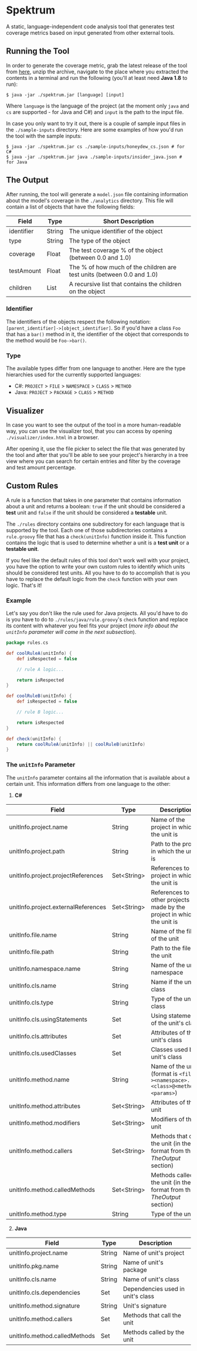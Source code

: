 # Spektrum

A static, language-independent code analysis tool that generates test coverage metrics based on input generated from
other external tools.

## Running the Tool

In order to generate the coverage metric, grab the latest release of the tool
from [here](https://github.com/dxworks/spektrum/releases), unzip the archive, navigate to the place where you extracted
the contents in a terminal and run the following  (you'll at least need **Java 1.8** to run):

```shell
$ java -jar ./spektrum.jar [language] [input]
```

Where ```language``` is the language of the project (at the moment only ```java``` and ```cs``` are supported - for Java
and C#) and ```input``` is the path to the input file.

In case you only want to try it out, there is a couple of sample input files in the ```./sample-inputs``` directory.
Here are some examples of how you'd run the tool with the sample inputs:

```shell
$ java -jar ./spektrum.jar cs ./sample-inputs/honeydew_cs.json # for C#
$ java -jar ./spektrum.jar java ./sample-inputs/insider_java.json # for Java
```

## The Output

After running, the tool will generate a ```model.json``` file containing information about the model's coverage in
the ```./analytics```
directory. This file will contain a list of objects that have the following fields:

| Field      | Type   | Short Description                                                      |
|------------|--------|------------------------------------------------------------------------|
| identifier | String | The unique identifier of the object                                    |
| type       | String | The type of the object                                                 |
| coverage   | Float  | The test coverage % of the object (between 0.0 and 1.0)                |
| testAmount | Float  | The % of how much of the children are test units (between 0.0 and 1.0) |
| children   | List   | A recursive list that contains the children on the object              |

### Identifier

The identifiers of the objects respect the following notation: ```[parent_identifier]->[object_identifier]```. So if
you'd have a class ```Foo``` that has a ```bar()``` method in it, the identifier of the object that corresponds to the
method would be ```Foo->bar()```.

### Type

The available types differ from one language to another. Here are the type hierarchies used for the currently supported
languages:

- C#: ```PROJECT``` > ```FILE``` > ```NAMESPACE``` > ```CLASS``` > ```METHOD```
- Java: ```PROJECT``` > ```PACKAGE``` > ```CLASS``` > ```METHOD```

## Visualizer

In case you want to see the output of the tool in a more human-readable way, you can use the visualizer tool, that you
can access by opening ```./visualizer/index.html``` in a browser.

After opening it, use the file picker to select the file that was generated by the tool and after that you'll be able to
see your project's hierarchy in a tree view where you can search for certain entries and filter by the coverage and test
amount percentage.

## Custom Rules

A rule is a function that takes in one parameter that contains information about a unit and returns a
boolean: ```true``` if the unit should be considered a **test** unit and ```false``` if the unit should be considered
a **testable** unit.

The ``./rules`` directory contains one subdirectory for each language that is supported by the tool. Each one of those
subdirectories contains a ```rule.groovy``` file that has a ```check(unitInfo)``` function inside it. This function
contains the logic that is used to determine whether a unit is a **test unit** or a **testable unit**.

If you feel like the default rules of this tool don't work well with your project, you have the option to write your own
custom rules to identify which units should be considered test units. All you have to do to accomplish that is you have
to replace the default logic from the ```check``` function with your own logic. That's it!

### Example

Let's say you don't like the rule used for Java projects. All you'd have to do is you have to do
to ```./rules/java/rule.groovy```'s ```check``` function and replace its content with whatever you feel fits your
project (_more info about the ```unitInfo``` parameter will come in the next subsection_).

```groovy
package rules.cs

def coolRuleA(unitInfo) {
    def isRespected = false

    // rule A logic...

    return isRespected
}

def coolRuleB(unitInfo) {
    def isRespected = false

    // rule B logic...

    return isRespected
}

def check(unitInfo) {
    return coolRuleA(unitInfo) || coolRuleB(unitInfo)
}
```

### The ```unitInfo``` Parameter

The ```unitInfo``` parameter contains all the information that is available about a certain unit. This information
differs from one language to the other:

1. **C#**

| Field                               | Type        | Description                                                                                 |
  |-------------------------------------|-------------|---------------------------------------------------------------------------------------------|
| unitInfo.project.name               | String      | Name of the project in which the unit is                                                    |
| unitInfo.project.path               | String      | Path to the project in which the unit is                                                    |
| unitInfo.project.projectReferences  | Set\<String\> | References to the project in which the unit is                                              |
| unitInfo.project.externalReferences | Set\<String\> | References to other projects made by the project in which the unit is                       |
| unitInfo.file.name                  | String      | Name of the file of the unit                                                                |
| unitInfo.file.path                  | String      | Path to the file of the unit                                                                |
| unitInfo.namespace.name             | String      | Name of the unit's namespace                                                                |
| unitInfo.cls.name                   | String      | Name if the unit's class                                                                    |
| unitInfo.cls.type                   | String      | Type of the unit's class                                                                    |
| unitInfo.cls.usingStatements        | Set<String> | Using statements of the unit's class                                                        |
| unitInfo.cls.attributes             | Set<String> | Attributes of the unit's class                                                              |
| unitInfo.cls.usedClasses            | Set<String> | Classes used by unit's class                                                                |
| unitInfo.method.name                | String      | Name of the unit (format is ```<file>-><namespace>.<class>@<method>#<params>```)                  |
| unitInfo.method.attributes          | Set\<String\> | Attributes of the unit                                                                      |
| unitInfo.method.modifiers           | Set\<String\> | Modifiers of the unit                                                                       |
| unitInfo.method.callers             | Set\<String\> | Methods that call the unit (in the format from the _TheOutput_ section) |
| unitInfo.method.calledMethods       | Set\<String\> | Methods called by the unit (in the format from the _TheOutput_ section)                      |
| unitInfo.method.type                | String      | Type of the unit                                                                            |

2. **Java**

| Field                         | Type        | Description                       |
|-------------------------------|-------------|-----------------------------------|
| unitInfo.project.name         | String      | Name of unit's project            |
| unitInfo.pkg.name             | String      | Name of unit's package            |
| unitInfo.cls.name             | String      | Name of unit's class              |
| unitInfo.cls.dependencies     | Set<String> | Dependencies used in unit's class |
| unitInfo.method.signature     | String      | Unit's signature                  |
| unitInfo.method.callers       | Set<String> | Methods that call the unit        |
| unitInfo.method.calledMethods | Set<String> | Methods called by the unit        |